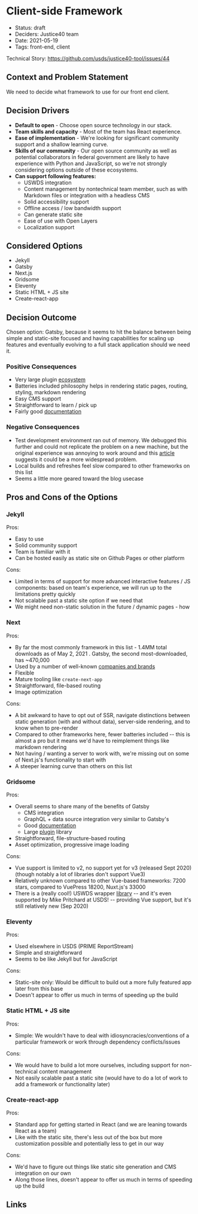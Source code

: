 # Client-side Framework

- Status: draft
- Deciders: Justice40 team
- Date: 2021-05-19
- Tags: front-end, client

Technical Story: https://github.com/usds/justice40-tool/issues/44 

## Context and Problem Statement

We need to decide what framework to use for our front end client.

## Decision Drivers <!-- optional -->

- **Default to open** - Choose open source technology in our stack.
- **Team skills and capacity** - Most of the team has React experience.
- **Ease of implementation** - We're looking for significant community support and a shallow learning curve.
- **Skills of our community** - Our open source community as well as potential collaborators in federal government are likely to have experience with Python and JavaScript, so we're not strongly considering options outside of these ecosystems.
- **Can support following features:**
  - USWDS integration
  - Content management by nontechnical team member, such as with Markdown files or integration with a headless CMS
  - Solid accessibility support
  - Offline access / low bandwidth support
  - Can generate static site
  - Ease of use with Open Layers
  - Localization support

## Considered Options

- Jekyll
- Gatsby
- Next.js
- Gridsome
- Eleventy
- Static HTML + JS site
- Create-react-app

## Decision Outcome

Chosen option: Gatsby, because it seems to hit the balance between being simple and static-site focused and having capabilities for scaling up features and eventually evolving to a full stack application should we need it. 

### Positive Consequences <!-- optional -->

- Very large plugin [ecosystem](https://www.gatsbyjs.com/plugins)
- Batteries included philosophy helps in rendering static pages, routing, styling, markdown rendering
- Easy CMS support
- Straightforward to learn / pick up
- Fairly good [documentation](https://www.gatsbyjs.com/docs)

### Negative Consequences <!-- optional -->
<!-- markdown-link-check-disable -->
- Test development environment ran out of memory. We debugged this further and could not replicate the problem on a new machine, but the original experience was annoying to work around and this [article](https://support.gatsbyjs.com/hc/en-us/articles/360053096273-Why-did-I-hit-Out-of-Memory-errors-) suggests it could be a more widespread problem.
- Local builds and refreshes feel slow compared to other frameworks on this list
- Seems a little more geared toward the blog usecase
<!-- markdown-link-check-enable -->
## Pros and Cons of the Options

### Jekyll

Pros:

- Easy to use
- Solid community support
- Team is familiar with it
- Can be hosted easily as static site on Github Pages or other platform

Cons:

- Limited in terms of support for more advanced interactive features / JS components: based on team's experience, we will run up to the limitations pretty quickly
- Not scalable past a static site option if we need that
- We might need non-static solution in the future / dynamic pages - how

### Next

Pros:

- By far the most commonly framework in this list - 1.4MM total downloads as of May 2, 2021 . Gatsby, the second most-downloaded, has ~470,000
- Used by a number of well-known [companies and brands](https://nextjs.org/showcase)
- Flexible
- Mature tooling like `create-next-app`
- Straightforward, file-based routing
- Image optimization

Cons:

- A bit awkward to have to opt out of SSR, navigate distinctions between static generation (with and without data), server-side rendering, and to know when to pre-render
- Compared to other frameworks here, fewer batteries included -- this is almost a pro but it means we'd have to reimplement things like markdown rendering
- Not having / wanting a server to work with, we're missing out on some of Next.js's functionality to start with
- A steeper learning curve than others on this list

### Gridsome

Pros:

- Overall seems to share many of the benefits of Gatsby
  - CMS integration
  - GraphQL + data source integration very similar to Gatsby's
  - Good [documentation](https://gridsome.org/docs/)
  - Large [plugin](https://gridsome.org/plugins/) library
- Straightforward, file-structure-based routing
- Asset optimization, progressive image loading

Cons:

- Vue support is limited to v2, no support yet for v3 (released Sept 2020) (though notably a lot of libraries don't support Vue3)
- Relatively unknown compared to other Vue-based frameworks: 7200 stars, compared to VuePress 18200, Nuxt.js's 33000
- There is a (really cool!) USWDS wrapper [library](https://github.com/usds/uswds-vue) -- and it's even supported by Mike Pritchard at USDS! -- providing Vue support, but it's still relatively new (Sep 2020)

### Eleventy

Pros:
- Used elsewhere in USDS (PRIME ReportStream)
- Simple and straightforward
- Seems to be like Jekyll but for JavaScript

Cons:
- Static-site only: Would be difficult to build out a more fully featured app later from this base
- Doesn't appear to offer us much in terms of speeding up the build

### Static HTML + JS site

Pros:

- Simple: We wouldn't have to deal with idiosyncracies/conventions of a particular framework or work through dependency conflicts/issues

Cons:

- We would have to build a lot more ourselves, including support for non-technical content management
- Not easily scalable past a static site (would have to do a lot of work to add a framework or functionality later)

### Create-react-app

Pros:
- Standard app for getting started in React (and we are leaning towards React as a team)
- Like with the static site, there's less out of the box but more customization possible and potentially less to get in our way

Cons:
- We'd have to figure out things like static site generation and CMS integration on our own
- Along those lines, doesn't appear to offer us much in terms of speeding up the build

## Links <!-- optional -->
